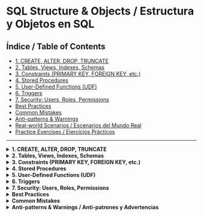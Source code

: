 # SQL Structure & Objects / Estructura y Objetos en SQL

## Índice / Table of Contents

- [1. CREATE, ALTER, DROP, TRUNCATE](#1-create-alter-drop-truncate)
- [2. Tables, Views, Indexes, Schemas](#2-tables-views-indexes-schemas)
- [3. Constraints (PRIMARY KEY, FOREIGN KEY, etc.)](#3-constraints-primary-key-foreign-key-etc)
- [4. Stored Procedures](#4-stored-procedures)
- [5. User-Defined Functions (UDF)](#5-user-defined-functions-udf)
- [6. Triggers](#6-triggers)
- [7. Security: Users, Roles, Permissions](#7-security-users-roles-permissions)
- [Best Practices](#best-practices)
- [Common Mistakes](#common-mistakes)
- [Anti-patterns & Warnings](#anti-patterns--warnings)
- [Real-world Scenarios / Escenarios del Mundo Real](#real-world-scenarios--escenarios-del-mundo-real)
- [Practice Exercises / Ejercicios Prácticos](#practice-exercises--ejercicios-prácticos)

---

<!-- Cada sección principal será un collapsible, con collapsibles anidados para inglés y español, siguiendo el formato de los otros módulos. -->

<details>
<summary><strong>1. CREATE, ALTER, DROP, TRUNCATE</strong></summary>

<details>
<summary><strong>English</strong></summary>

#### Theory
These are Data Definition Language (DDL) commands used to define and modify the structure of database objects.

- **CREATE:** Creates a new table, view, index, schema, etc. Internally, the DBMS allocates metadata and storage structures for the new object. For tables, this includes defining columns, data types, and constraints. Some DBMSs also create system entries for dependencies and permissions. CREATE is a logged operation and can fail if the object already exists (unless IF NOT EXISTS is used).
- **ALTER:** Modifies an existing object (e.g., add/remove columns). ALTER TABLE can add, drop, or modify columns, constraints, or indexes. Internally, the DBMS may need to rewrite the table or update metadata, which can be resource-intensive for large tables. Some ALTER operations are instant in modern DBMS, while others require table locking or data copying.
- **DROP:** Deletes an object from the database. DROP removes the object definition and all associated data and metadata. This operation is usually irreversible and is fully logged. In some DBMS, DROP may also remove dependent objects (like indexes or constraints) automatically.
- **TRUNCATE:** Removes all rows from a table, but keeps its structure. Unlike DELETE, TRUNCATE is usually faster because it deallocates the data pages used by the table, rather than deleting rows one by one. It does not log individual row deletions (minimally logged), and in most DBMS, it cannot be rolled back if not inside a transaction. TRUNCATE does not drop and recreate the table; it simply removes the data efficiently while preserving the table definition, structure, and permissions. Some DBMS reset identity columns with TRUNCATE.

**Syntax Examples:**
```sql
CREATE TABLE employees (
  id INT PRIMARY KEY,
  name VARCHAR(100),
  department VARCHAR(50)
);

ALTER TABLE employees ADD salary DECIMAL(10,2);

DROP TABLE employees;

TRUNCATE TABLE employees;
```

#### Use Cases
- Creating new tables for data storage
- Modifying table structure as requirements change
- Removing obsolete objects
- Quickly deleting all data from a table

#### Best Practices
- Always backup data before DROP or TRUNCATE
- Use ALTER with caution, especially on large tables
- Use descriptive names for objects

#### Common Mistakes
- Dropping objects accidentally (irreversible!)
- Forgetting that TRUNCATE cannot be rolled back in some DBMS
- Not specifying constraints when creating tables

</details>
<details>
<summary><strong>Español</strong></summary>

#### Teoría
Estos son comandos de Lenguaje de Definición de Datos (DDL) usados para definir y modificar la estructura de los objetos de la base de datos.

- **CREATE:** Crea una nueva tabla, vista, índice, esquema, etc. Internamente, el SGBD asigna metadatos y estructuras de almacenamiento para el nuevo objeto. En tablas, esto incluye definir columnas, tipos de datos y restricciones. Algunos SGBD también crean entradas de sistema para dependencias y permisos. CREATE es una operación registrada y puede fallar si el objeto ya existe (a menos que se use IF NOT EXISTS).
- **ALTER:** Modifica un objeto existente (por ejemplo, agregar/eliminar columnas). ALTER TABLE puede agregar, eliminar o modificar columnas, restricciones o índices. Internamente, el SGBD puede necesitar reescribir la tabla o actualizar metadatos, lo que puede ser costoso en tablas grandes. Algunas operaciones ALTER son instantáneas en SGBD modernos, otras requieren bloqueo o copia de datos.
- **DROP:** Elimina un objeto de la base de datos. DROP elimina la definición del objeto y todos los datos y metadatos asociados. Esta operación suele ser irreversible y está completamente registrada. En algunos SGBD, DROP también elimina automáticamente objetos dependientes (índices, restricciones, etc.).
- **TRUNCATE:** Elimina todas las filas de una tabla, pero mantiene su estructura. A diferencia de DELETE, TRUNCATE suele ser mucho más rápido porque libera las páginas de datos usadas por la tabla en lugar de eliminar fila por fila. No registra la eliminación de cada fila (registro mínimo), y en la mayoría de los SGBD, no se puede deshacer si no está dentro de una transacción. TRUNCATE no elimina ni recrea la tabla: simplemente borra los datos de forma eficiente, conservando la definición, estructura y permisos. En algunos SGBD, también reinicia las columnas de identidad.

**Ejemplos de Sintaxis:**
```sql
CREATE TABLE empleados (
  id INT PRIMARY KEY,
  nombre VARCHAR(100),
  departamento VARCHAR(50)
);

ALTER TABLE empleados ADD salario DECIMAL(10,2);

DROP TABLE empleados;

TRUNCATE TABLE empleados;
```

#### Casos de Uso
- Crear nuevas tablas para almacenar datos
- Modificar la estructura de una tabla según cambian los requerimientos
- Eliminar objetos obsoletos
- Borrar rápidamente todos los datos de una tabla

#### Buenas Prácticas
- Haz siempre un respaldo antes de DROP o TRUNCATE
- Usa ALTER con precaución, especialmente en tablas grandes
- Usa nombres descriptivos para los objetos

#### Errores Comunes
- Eliminar objetos accidentalmente (¡irreversible!)
- Olvidar que TRUNCATE no se puede deshacer en algunos SGBD
- No especificar restricciones al crear tablas

</details>
</details>

<details>
<summary><strong>2. Tables, Views, Indexes, Schemas</strong></summary>

<details>
<summary><strong>English</strong></summary>

#### Theory
- **Tables:** Store structured data in rows and columns. Internally, the DBMS allocates storage pages and maintains metadata for each table. Table data is organized in data files, and access methods (like heap or clustered index) depend on the DBMS. Table creation also registers the table in system catalogs.
- **Views:** Virtual tables based on queries; do not store data themselves. A view stores only the query definition. When queried, the DBMS dynamically executes the underlying SELECT statement. Some DBMS support materialized views, which store the result set physically and require refresh.
- **Indexes:** Improve query performance by allowing fast data retrieval. Internally, indexes are usually implemented as B-trees or similar structures. Indexes require additional storage and are updated automatically on data changes. Too many indexes can slow down write operations.
- **Schemas:** Logical containers for grouping related database objects. Schemas help organize objects and manage permissions. In most DBMS, schemas are namespaces, and objects in different schemas can have the same name.

**Syntax Examples:**
```sql
CREATE TABLE products (
  id INT PRIMARY KEY,
  name VARCHAR(100)
);

CREATE VIEW active_products AS
SELECT * FROM products WHERE active = 1;

CREATE INDEX idx_name ON products(name);

CREATE SCHEMA sales;
```

#### Use Cases
- Organizing data efficiently
- Creating reusable query logic (views)
- Speeding up searches with indexes
- Structuring large databases with schemas

#### Best Practices
- Use indexes on columns frequently searched or joined
- Keep views simple for maintainability
- Use schemas to separate business domains

#### Common Mistakes
- Over-indexing (can slow down writes)
- Using views for heavy logic (can impact performance)
- Ignoring schema organization in large projects

</details>
<details>
<summary><strong>Español</strong></summary>

#### Teoría
- **Tablas:** Almacenan datos estructurados en filas y columnas. Internamente, el SGBD asigna páginas de almacenamiento y mantiene metadatos para cada tabla. Los datos se organizan en archivos físicos y el método de acceso (heap, índice clusterizado, etc.) depende del motor. La creación de la tabla la registra en los catálogos del sistema.
- **Vistas:** Tablas virtuales basadas en consultas; no almacenan datos por sí mismas. Una vista solo almacena la definición de la consulta. Al consultarla, el SGBD ejecuta dinámicamente el SELECT subyacente. Algunos SGBD soportan vistas materializadas, que almacenan físicamente el resultado y requieren actualización.
- **Índices:** Mejoran el rendimiento de las consultas permitiendo búsquedas rápidas. Internamente, suelen implementarse como B-trees u otras estructuras. Los índices requieren almacenamiento adicional y se actualizan automáticamente con los cambios de datos. Demasiados índices pueden ralentizar las escrituras.
- **Esquemas:** Contenedores lógicos para agrupar objetos relacionados. Los esquemas ayudan a organizar objetos y gestionar permisos. En la mayoría de los SGBD, los esquemas son espacios de nombres y pueden existir objetos con el mismo nombre en diferentes esquemas.

**Ejemplos de Sintaxis:**
```sql
CREATE TABLE productos (
  id INT PRIMARY KEY,
  nombre VARCHAR(100)
);

CREATE VIEW productos_activos AS
SELECT * FROM productos WHERE activo = 1;

CREATE INDEX idx_nombre ON productos(nombre);

CREATE SCHEMA ventas;
```

#### Casos de Uso
- Organizar datos de manera eficiente
- Crear lógica de consulta reutilizable (vistas)
- Acelerar búsquedas con índices
- Estructurar grandes bases de datos con esquemas

#### Buenas Prácticas
- Usa índices en columnas que se buscan o relacionan frecuentemente
- Mantén las vistas simples para facilitar el mantenimiento
- Usa esquemas para separar dominios de negocio

#### Errores Comunes
- Crear demasiados índices (puede ralentizar las escrituras)
- Usar vistas para lógica pesada (puede afectar el rendimiento)
- Ignorar la organización en esquemas en proyectos grandes

</details>
</details>

<details>
<summary><strong>3. Constraints (PRIMARY KEY, FOREIGN KEY, etc.)</strong></summary>

<details>
<summary><strong>English</strong></summary>

#### Theory
Constraints enforce rules for data integrity in tables.
- **PRIMARY KEY:** Uniquely identifies each row. Internally, the DBMS creates a unique index on the primary key column(s), which is used to enforce uniqueness and speed up lookups. In some DBMS, the primary key determines the physical order of rows (clustered index).
- **FOREIGN KEY:** Ensures referential integrity between tables. The DBMS checks that values in the foreign key column exist in the referenced table. Foreign key checks can be immediate or deferred, and may lock rows to prevent inconsistent changes.
- **UNIQUE:** Ensures all values in a column are different. Implemented as a unique index, similar to PRIMARY KEY but allows NULLs (depending on DBMS).
- **CHECK:** Restricts values based on a condition. The DBMS evaluates the condition on every insert or update. Some DBMS have limited support for complex CHECK constraints.
- **DEFAULT:** Sets a default value for a column. The DBMS inserts the default value if none is provided.
- **NOT NULL:** Ensures a column cannot have NULL values. Enforced at the storage engine level; attempts to insert NULL will fail.

**Syntax Examples:**
```sql
CREATE TABLE orders (
  id INT PRIMARY KEY,
  customer_id INT,
  amount DECIMAL(10,2) CHECK (amount > 0),
  status VARCHAR(20) DEFAULT 'pending',
  FOREIGN KEY (customer_id) REFERENCES customers(id)
);
```

#### Use Cases
- Enforcing unique identifiers
- Maintaining relationships between tables
- Validating data on insert/update

#### Best Practices
- Always define primary keys
- Use foreign keys to maintain data consistency
- Use CHECK and DEFAULT for business rules

#### Common Mistakes
- Forgetting to define constraints
- Disabling or dropping constraints for convenience
- Overusing NOT NULL or UNIQUE unnecessarily

</details>
<details>
<summary><strong>Español</strong></summary>

#### Teoría
Las restricciones aseguran la integridad de los datos en las tablas.
- **PRIMARY KEY:** Identifica de forma única cada fila. Internamente, el SGBD crea un índice único sobre la(s) columna(s) clave primaria, que se usa para garantizar unicidad y acelerar búsquedas. En algunos SGBD, la clave primaria determina el orden físico de las filas (índice clusterizado).
- **FOREIGN KEY:** Garantiza la integridad referencial entre tablas. El SGBD verifica que los valores de la columna foránea existan en la tabla referenciada. Las comprobaciones pueden ser inmediatas o diferidas, y pueden bloquear filas para evitar inconsistencias.
- **UNIQUE:** Asegura que todos los valores de una columna sean diferentes. Se implementa como un índice único, similar a PRIMARY KEY pero permite NULLs (según el SGBD).
- **CHECK:** Restringe valores según una condición. El SGBD evalúa la condición en cada inserción o actualización. Algunos SGBD tienen soporte limitado para CHECK complejos.
- **DEFAULT:** Establece un valor por defecto para una columna. El SGBD inserta el valor por defecto si no se proporciona uno.
- **NOT NULL:** Impide que una columna tenga valores NULL. Se aplica a nivel del motor de almacenamiento; los intentos de insertar NULL fallarán.

**Ejemplo de Sintaxis:**
```sql
CREATE TABLE pedidos (
  id INT PRIMARY KEY,
  cliente_id INT,
  monto DECIMAL(10,2) CHECK (monto > 0),
  estado VARCHAR(20) DEFAULT 'pendiente',
  FOREIGN KEY (cliente_id) REFERENCES clientes(id)
);
```

#### Casos de Uso
- Garantizar identificadores únicos
- Mantener relaciones entre tablas
- Validar datos en inserciones/actualizaciones

#### Buenas Prácticas
- Define siempre claves primarias
- Usa claves foráneas para mantener la consistencia
- Usa CHECK y DEFAULT para reglas de negocio

#### Errores Comunes
- Olvidar definir restricciones
- Deshabilitar o eliminar restricciones por conveniencia
- Abusar de NOT NULL o UNIQUE sin necesidad

</details>
</details>

<details>
<summary><strong>4. Stored Procedures</strong></summary>

<details>
<summary><strong>English</strong></summary>

#### Theory
Stored procedures are precompiled collections of SQL statements and logic, stored in the database and executed as a unit. When created, the DBMS parses and stores the procedure's execution plan for faster execution. Procedures can accept parameters, return results, and include control flow logic (IF, WHILE, etc.). They can be invoked by applications or other procedures. Some DBMS support transaction control within procedures. Procedures are stored in system catalogs and can be granted permissions independently.

**Syntax Example:**
```sql
CREATE PROCEDURE GetEmployeeById (@id INT)
AS
BEGIN
  SELECT * FROM employees WHERE id = @id;
END;
```

#### Use Cases
- Encapsulating business logic
- Reusing complex queries
- Improving performance by reducing network traffic

#### Best Practices
- Use parameters to avoid SQL injection
- Document procedure purpose and parameters
- Keep procedures focused and modular

#### Common Mistakes
- Hardcoding values inside procedures
- Not handling errors or transactions
- Creating overly complex procedures

</details>
<details>
<summary><strong>Español</strong></summary>

#### Teoría
Los procedimientos almacenados son colecciones precompiladas de sentencias SQL y lógica, almacenadas en la base de datos y ejecutadas como una unidad. Al crearlos, el SGBD analiza y almacena el plan de ejecución para acelerar su uso. Los procedimientos pueden aceptar parámetros, devolver resultados y contener lógica de control (IF, WHILE, etc.). Pueden ser invocados por aplicaciones u otros procedimientos. Algunos SGBD permiten control transaccional dentro de procedimientos. Se almacenan en los catálogos del sistema y pueden tener permisos independientes.

**Ejemplo de Sintaxis:**
```sql
CREATE PROCEDURE ObtenerEmpleadoPorId (@id INT)
AS
BEGIN
  SELECT * FROM empleados WHERE id = @id;
END;
```

#### Casos de Uso
- Encapsular lógica de negocio
- Reutilizar consultas complejas
- Mejorar el rendimiento reduciendo el tráfico de red

#### Buenas Prácticas
- Usa parámetros para evitar inyección SQL
- Documenta el propósito y los parámetros
- Mantén los procedimientos enfocados y modulares

#### Errores Comunes
- Valores fijos dentro del procedimiento
- No manejar errores o transacciones
- Crear procedimientos demasiado complejos

</details>
</details>

<details>
<summary><strong>5. User-Defined Functions (UDF)</strong></summary>

<details>
<summary><strong>English</strong></summary>

#### Theory
User-Defined Functions (UDFs) are routines that return a value or table and can be used in SQL statements. UDFs are stored in the database catalog and can be scalar (return a single value) or table-valued (return a result set). The DBMS compiles and stores the function definition. UDFs are invoked in queries, expressions, or as computed columns. They should be deterministic and free of side effects for best performance. Some DBMS restrict UDFs from modifying data.

**Syntax Example:**
```sql
CREATE FUNCTION GetFullName (@firstName VARCHAR(50), @lastName VARCHAR(50))
RETURNS VARCHAR(101)
AS
BEGIN
  RETURN @firstName + ' ' + @lastName;
END;
```

#### Use Cases
- Reusable calculations or logic
- Simplifying complex queries
- Returning computed columns or tables

#### Best Practices
- Keep functions deterministic (same input, same output)
- Avoid side effects (do not modify data)
- Document input/output clearly

#### Common Mistakes
- Using UDFs for heavy logic (can hurt performance)
- Not handling NULLs properly
- Overusing scalar UDFs in large queries

</details>
<details>
<summary><strong>Español</strong></summary>

#### Teoría
Las funciones definidas por el usuario (UDF) son rutinas que devuelven un valor o tabla y pueden usarse en sentencias SQL. Las UDF se almacenan en el catálogo de la base de datos y pueden ser escalares (devuelven un valor) o de tabla (devuelven un conjunto de resultados). El SGBD compila y almacena la definición de la función. Las UDF se invocan en consultas, expresiones o como columnas calculadas. Deben ser deterministas y sin efectos secundarios para mejor rendimiento. Algunos SGBD restringen que las UDF modifiquen datos.

**Ejemplo de Sintaxis:**
```sql
CREATE FUNCTION ObtenerNombreCompleto (@nombre VARCHAR(50), @apellido VARCHAR(50))
RETURNS VARCHAR(101)
AS
BEGIN
  RETURN @nombre + ' ' + @apellido;
END;
```

#### Casos de Uso
- Cálculos o lógica reutilizable
- Simplificar consultas complejas
- Devolver columnas o tablas calculadas

#### Buenas Prácticas
- Mantén las funciones deterministas (mismos datos, mismo resultado)
- Evita efectos secundarios (no modificar datos)
- Documenta claramente entradas y salidas

#### Errores Comunes
- Usar UDFs para lógica pesada (puede afectar el rendimiento)
- No manejar NULLs correctamente
- Abusar de UDFs escalares en consultas grandes

</details>
</details>

<details>
<summary><strong>6. Triggers</strong></summary>

<details>
<summary><strong>English</strong></summary>

#### Theory
Triggers are special procedures that automatically execute in response to certain events on a table or view (INSERT, UPDATE, DELETE). Internally, the DBMS registers the trigger and associates it with the specified event. When the event occurs, the trigger code runs automatically, often within the same transaction. Triggers can access OLD and NEW row values, and can modify data or call other procedures. Poorly designed triggers can cause performance issues or recursive calls.

**Syntax Example:**
```sql
CREATE TRIGGER trg_AuditInsert
ON employees
AFTER INSERT
AS
BEGIN
  INSERT INTO audit_log (event, event_date)
  VALUES ('Insert on employees', GETDATE());
END;
```

#### Use Cases
- Auditing changes
- Enforcing business rules
- Cascading actions (e.g., updating related tables)

#### Best Practices
- Keep triggers simple and efficient
- Document trigger purpose and logic
- Avoid recursive or nested triggers

#### Common Mistakes
- Creating triggers that cause performance issues
- Not considering side effects (e.g., infinite loops)
- Using triggers for logic better handled in application code

</details>
<details>
<summary><strong>Español</strong></summary>

#### Teoría
Los triggers son procedimientos especiales que se ejecutan automáticamente en respuesta a ciertos eventos en una tabla o vista (INSERT, UPDATE, DELETE). Internamente, el SGBD registra el trigger y lo asocia al evento especificado. Cuando ocurre el evento, el código del trigger se ejecuta automáticamente, generalmente dentro de la misma transacción. Los triggers pueden acceder a los valores OLD y NEW de las filas, y pueden modificar datos o invocar otros procedimientos. Triggers mal diseñados pueden causar problemas de rendimiento o recursividad.

**Ejemplo de Sintaxis:**
```sql
CREATE TRIGGER trg_AuditoriaInsert
ON empleados
AFTER INSERT
AS
BEGIN
  INSERT INTO log_auditoria (evento, fecha_evento)
  VALUES ('Insert en empleados', GETDATE());
END;
```

#### Casos de Uso
- Auditoría de cambios
- Reglas de negocio
- Acciones en cascada (por ejemplo, actualizar tablas relacionadas)

#### Buenas Prácticas
- Mantén los triggers simples y eficientes
- Documenta el propósito y la lógica
- Evita triggers recursivos o anidados

#### Errores Comunes
- Crear triggers que afectan el rendimiento
- No considerar efectos secundarios (por ejemplo, bucles infinitos)
- Usar triggers para lógica que debería estar en la aplicación

</details>
</details>

<details>
<summary><strong>7. Security: Users, Roles, Permissions</strong></summary>

<details>
<summary><strong>English</strong></summary>

#### Theory
Security in SQL databases is managed through users, roles, and permissions. When a user is created, the DBMS stores authentication information and associates the user with roles and permissions. Roles are collections of permissions that simplify management. Permissions are stored in system catalogs and checked on every access. Some DBMS support granular permissions (column-level, schema-level). Security models and syntax can vary between DBMS.

**Syntax Examples:**
```sql
CREATE USER analyst IDENTIFIED BY 'password';
CREATE ROLE reporting;
GRANT SELECT ON employees TO reporting;
GRANT reporting TO analyst;
REVOKE SELECT ON employees FROM reporting;
```

#### Use Cases
- Restricting access to sensitive data
- Assigning permissions by job function
- Auditing and compliance

#### Best Practices
- Grant the least privilege necessary
- Use roles to simplify permission management
- Regularly review and audit permissions

#### Common Mistakes
- Granting excessive permissions
- Not revoking permissions when users change roles
- Using shared accounts

</details>
<details>
<summary><strong>Español</strong></summary>

#### Teoría
La seguridad en bases de datos SQL se gestiona mediante usuarios, roles y permisos. Al crear un usuario, el SGBD almacena la información de autenticación y asocia el usuario a roles y permisos. Los roles agrupan permisos para simplificar la gestión. Los permisos se almacenan en los catálogos del sistema y se verifican en cada acceso. Algunos SGBD permiten permisos granulares (a nivel de columna, esquema, etc.). El modelo y la sintaxis de seguridad varían entre motores.

**Ejemplos de Sintaxis:**
```sql
CREATE USER analista IDENTIFIED BY 'contraseña';
CREATE ROLE reportes;
GRANT SELECT ON empleados TO reportes;
GRANT reportes TO analista;
REVOKE SELECT ON empleados FROM reportes;
```

#### Casos de Uso
- Restringir acceso a datos sensibles
- Asignar permisos según función laboral
- Auditoría y cumplimiento

#### Buenas Prácticas
- Otorga solo los privilegios necesarios
- Usa roles para simplificar la gestión de permisos
- Revisa y audita permisos regularmente

#### Errores Comunes
- Otorgar permisos excesivos
- No revocar permisos cuando los usuarios cambian de rol
- Usar cuentas compartidas

</details>
</details>

<details>
<summary><strong>Best Practices</strong></summary>

<details>
<summary><strong>English</strong></summary>

- Always use meaningful and consistent naming conventions for all objects.
- Document the purpose of tables, procedures, and functions.
- Use version control for database scripts.
- Regularly backup your database, especially before structural changes.
- Apply the principle of least privilege for users and roles.
- Test DDL changes in a development environment before production.
- Normalize tables to avoid redundancy, but denormalize for performance when justified.
- Review and optimize indexes periodically.
- Use transactions for critical changes.

</details>
<details>
<summary><strong>Español</strong></summary>

- Usa siempre convenciones de nombres significativas y consistentes para todos los objetos.
- Documenta el propósito de tablas, procedimientos y funciones.
- Utiliza control de versiones para los scripts de base de datos.
- Realiza respaldos periódicos, especialmente antes de cambios estructurales.
- Aplica el principio de menor privilegio para usuarios y roles.
- Prueba los cambios DDL en un entorno de desarrollo antes de producción.
- Normaliza las tablas para evitar redundancia, pero desnormaliza por rendimiento si es necesario.
- Revisa y optimiza los índices periódicamente.
- Usa transacciones para cambios críticos.

</details>
</details>

<details>
<summary><strong>Common Mistakes</strong></summary>

<details>
<summary><strong>English</strong></summary>

- Dropping or truncating tables without backups.
- Forgetting to define primary or foreign keys.
- Over-indexing or under-indexing tables.
- Using inconsistent naming conventions.
- Granting excessive permissions to users.
- Not documenting changes or object purposes.
- Hardcoding values in procedures or triggers.
- Ignoring error handling in procedures and triggers.
- Not testing DDL changes before production.

</details>
<details>
<summary><strong>Español</strong></summary>

- Eliminar o truncar tablas sin respaldo.
- Olvidar definir claves primarias o foráneas.
- Crear demasiados o muy pocos índices.
- Usar convenciones de nombres inconsistentes.
- Otorgar permisos excesivos a los usuarios.
- No documentar cambios o propósitos de los objetos.
- Valores fijos en procedimientos o triggers.
- Ignorar el manejo de errores en procedimientos y triggers.
- No probar los cambios DDL antes de producción.

</details>
</details>

<details>
<summary><strong>Anti-patterns & Warnings / Anti-patrones y Advertencias</strong></summary>

<details>
<summary><strong>English</strong></summary>

#### Common Anti-patterns
- **Overusing Triggers:** Triggers that implement business logic can make debugging and maintenance difficult. Prefer application logic or stored procedures for complex rules.
- **Monolithic Stored Procedures:** Very large procedures that handle too many responsibilities are hard to test and maintain. Split logic into smaller, reusable procedures.
- **Lack of Version Control:** Not tracking changes to DDL scripts leads to inconsistencies between environments. Use version control for all schema changes.
- **No Error Handling:** Procedures and triggers without error handling can cause silent failures or data corruption.
- **Hardcoding Values:** Avoid hardcoded values in procedures, triggers, or functions. Use parameters and configuration tables.
- **Ignoring Referential Integrity:** Disabling or not defining foreign keys can lead to orphaned records and data inconsistency.
- **Excessive Indexing:** Too many indexes slow down inserts/updates and increase storage usage. Index only what is needed.
- **Granting Broad Permissions:** Avoid using admin or public roles for regular users. Grant only the minimum required permissions.

#### Warnings
- **TRUNCATE is not always recoverable:** In some DBMS, TRUNCATE cannot be rolled back.
- **DROP is irreversible:** Always backup before dropping objects.
- **Triggers can cause performance issues:** Especially with high-frequency tables.
- **Cross-DBMS Syntax Differences:** Always check compatibility when migrating or sharing scripts.

</details>
<details>
<summary><strong>Español</strong></summary>

#### Anti-patrones Comunes
- **Abuso de Triggers:** Los triggers con lógica de negocio dificultan el mantenimiento y la depuración. Prefiere la lógica en la aplicación o procedimientos almacenados para reglas complejas.
- **Procedimientos Monolíticos:** Procedimientos muy grandes y multifunción son difíciles de probar y mantener. Divide la lógica en procedimientos más pequeños y reutilizables.
- **Sin Control de Versiones:** No registrar los cambios de DDL genera inconsistencias entre entornos. Usa control de versiones para todos los cambios de esquema.
- **Sin Manejo de Errores:** Procedimientos y triggers sin manejo de errores pueden causar fallos silenciosos o corrupción de datos.
- **Valores Fijos:** Evita valores fijos en procedimientos, triggers o funciones. Usa parámetros y tablas de configuración.
- **Ignorar Integridad Referencial:** Deshabilitar o no definir claves foráneas puede generar registros huérfanos e inconsistencia.
- **Exceso de Índices:** Demasiados índices ralentizan inserciones/actualizaciones y consumen más espacio. Indexa solo lo necesario.
- **Permisos Demasiado Amplios:** Evita roles de administrador o public para usuarios comunes. Otorga solo los permisos mínimos necesarios.

#### Advertencias
- **TRUNCATE no siempre es recuperable:** En algunos SGBD, TRUNCATE no se puede deshacer.
- **DROP es irreversible:** Haz siempre un respaldo antes de eliminar objetos.
- **Triggers pueden afectar el rendimiento:** Especialmente en tablas de alta frecuencia.
- **Diferencias de Sintaxis entre SGBD:** Verifica compatibilidad al migrar o compartir scripts.

</details>
</details>